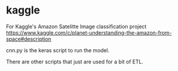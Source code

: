 # kaggle

For Kaggle's Amazon Satelitte Image classification project https://www.kaggle.com/c/planet-understanding-the-amazon-from-space#description

cnn.py is the keras script to run the model.

There are other scripts that just are used for a bit of ETL.
